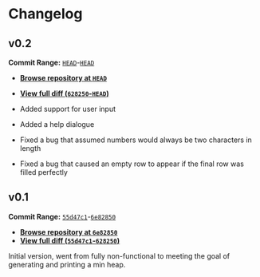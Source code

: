 # Changelog

## v0.2
**Commit Range:** [`HEAD`](https://github.com/RemasteredArch/binaryTreeFormatter/commit/HEAD)-[`HEAD`](https://github.com/RemasteredArch/binaryTreeFormatter/commit/HEAD)  
* [**Browse repository at `HEAD`**](https://github.com/RemasteredArch/binaryTreeFormatter/tree/HEAD)  
* [**View full diff (`628250`-`HEAD`)**](https://github.com/RemasteredArch/binaryTreeFormatter/compare/6e82850..HEAD)  

 * Added support for user input
 * Added a help dialogue
 * Fixed a bug that assumed numbers would always be two characters in length
 * Fixed a bug that caused an empty row to appear if the final row was filled perfectly

## v0.1
**Commit Range:** [`55d47c1`](https://github.com/RemasteredArch/binaryTreeFormatter/commit/55d47c1)-[`6e82850`](https://github.com/RemasteredArch/binaryTreeFormatter/commit/6e82850)  
* [**Browse repository at `6e82850`**](https://github.com/RemasteredArch/binaryTreeFormatter/tree/6e82850)  
* [**View full diff (`55d47c1`-`628250`)**](https://github.com/RemasteredArch/binaryTreeFormatter/compare/55d47c1..6e82850)  

Initial version, went from fully non-functional to meeting the goal of generating and printing a min heap.
